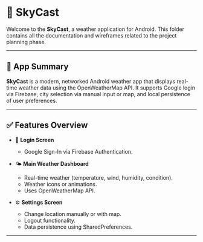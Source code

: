 # 📄 SkyCast

Welcome to the **SkyCast**, a weather application for Android. This folder contains all the documentation and wireframes related to the project planning phase.

---

## 📱 App Summary

**SkyCast** is a modern, networked Android weather app that displays real-time weather data using the OpenWeatherMap API. It supports Google login via Firebase, city selection via manual input or map, and local persistence of user preferences.

---

## ✅ Features Overview

- 🔐 **Login Screen**  
  - Google Sign-In via Firebase Authentication.

- 🌤️ **Main Weather Dashboard**  
  - Real-time weather (temperature, wind, humidity, condition).
  - Weather icons or animations.
  - Uses OpenWeatherMap API.

- ⚙️ **Settings Screen**  
  - Change location manually or with map.
  - Logout functionality.
  - Data persistence using SharedPreferences.

---
